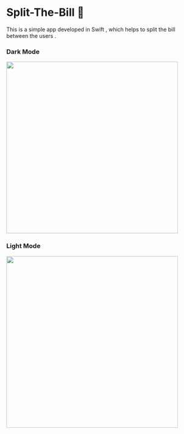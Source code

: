 # Split-The-Bill 🚀

This is a simple app developed in Swift , which helps to split the bill between the users . 

### Dark Mode
<img src="https://user-images.githubusercontent.com/28820868/182031564-ff9bdd48-7dd9-45b2-a702-c2846432c629.png" height="450px">

### Light Mode
</img> <img src="https://user-images.githubusercontent.com/28820868/182031568-909be260-2854-40f2-bd52-12305f54d04e.png" height="450px"></img>
